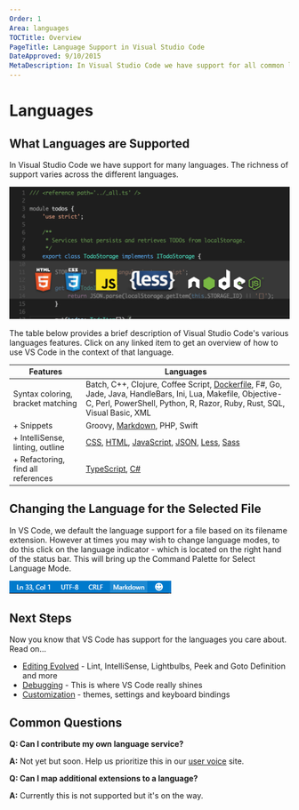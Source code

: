 ```yaml
---
Order: 1
Area: languages
TOCTitle: Overview
PageTitle: Language Support in Visual Studio Code
DateApproved: 9/10/2015
MetaDescription: In Visual Studio Code we have support for all common languages.  We even support debugging for Node.js and ASP.NET 5.
---
```



# Languages

## What Languages are Supported
In Visual Studio Code we have support for many languages. The richness of support varies across the different languages.

![Languages](images/languages/LanguageCoverage.png)

The table below provides a brief description of Visual Studio Code's various languages features.  Click on any linked item to get an overview of how to use VS Code in the context of that language.

Features|Languages
--------|-------------------------
Syntax coloring, bracket matching |Batch, C++, Clojure, Coffee Script, [Dockerfile](/docs/languages/dockerfile), F#, Go, Jade, Java, HandleBars, Ini, Lua, Makefile, Objective-C, Perl, PowerShell, Python, R, Razor, Ruby, Rust, SQL, Visual Basic, XML
+ Snippets| Groovy, [Markdown](/docs/languages/markdown), PHP, Swift
+ IntelliSense, linting, outline|[CSS](/docs/languages/css), [HTML](/docs/languages/html), [JavaScript](/docs/languages/javascript), [JSON](/docs/languages/json), [Less](/docs/languages/css), [Sass](/docs/languages/css)
+ Refactoring, find all references|[TypeScript](/docs/languages/typescript), [C&#35;](/docs/languages/csharp)

## Changing the Language for the Selected File

In VS Code, we default the language support for a file based on its filename extension.  However at times you may wish to change language modes, to do this click on the language indicator - which is located on the right hand of the status bar.  This will bring up the Command Palette for Select Language Mode.

![Language Selector](images/languages/languageselect.png)

## Next Steps
Now you know that VS Code has support for the languages you care about. Read on...

* [Editing Evolved](/docs/editor/editingevolved) - Lint, IntelliSense, Lightbulbs, Peek and Goto Definition and more
* [Debugging](/docs/editor/debugging) - This is where VS Code really shines
* [Customization](/docs/editor/customization) - themes, settings and keyboard bindings

## Common Questions

**Q: Can I contribute my own language service?**

**A:** Not yet but soon. Help us prioritize this in our [user voice](http://go.microsoft.com/fwlink/?LinkID=533482) site.

**Q: Can I map additional extensions to a language?**

**A:** Currently this is not supported but it's on the way.